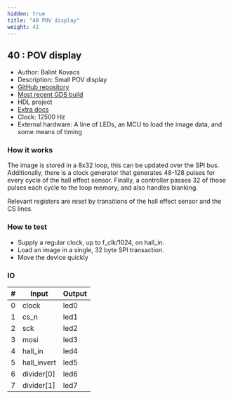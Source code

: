 ```yaml
---
hidden: true
title: "40 POV display"
weight: 41
---
```


## 40 : POV display

* Author: Balint Kovacs
* Description: Small POV display
* [GitHub repository](https://github.com/dratini0/tt03-pov-display)
* [Most recent GDS build](https://github.com/dratini0/tt03-pov-display/actions/runs/4759304457)
* HDL project
* [Extra docs]()
* Clock: 12500 Hz
* External hardware: A line of LEDs, an MCU to load the image data, and some means of timing



### How it works

The image is stored in a 8x32 loop, this can be updated over the SPI bus.
Additionally, there is a clock generator that generates 48-128 pulses for every cycle of the hall effect sensor.
Finally, a controller passes 32 of those pulses each cycle to the loop memory, and also handles blanking.

Relevant registers are reset by transitions of the hall effect sensor and the CS lines.


### How to test

* Supply a regular clock, up to f_clk/1024, on hall_in.
* Load an image in a single, 32 byte SPI transaction.
* Move the device quickly


### IO

| # | Input        | Output       |
|---|--------------|--------------|
| 0 | clock  | led0 |
| 1 | cs_n  | led1 |
| 2 | sck  | led2 |
| 3 | mosi  | led3 |
| 4 | hall_in  | led4 |
| 5 | hall_invert  | led5 |
| 6 | divider[0]  | led6 |
| 7 | divider[1]  | led7 |
